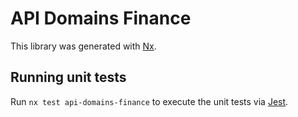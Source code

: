 # API Domains Finance

This library was generated with [Nx](https://nx.dev).

## Running unit tests

Run `nx test api-domains-finance` to execute the unit tests via [Jest](https://jestjs.io).
